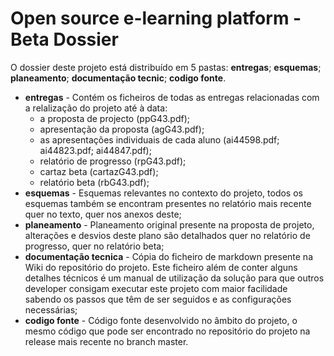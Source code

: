 # Open source e-learning platform - Beta Dossier

O dossier deste projeto está distribuído em 5 pastas: **entregas**; **esquemas**; **planeamento**; **documentação tecnic**; **codigo fonte**.

* **entregas** - Contém os ficheiros de todas as entregas relacionadas com a relalização do projeto até à data: 
    - a proposta de projecto (ppG43.pdf);
    - apresentação da proposta (agG43.pdf);
    - as apresentações individuais de cada aluno (ai44598.pdf; ai44823.pdf; ai44847.pdf); 
    - relatório de progresso (rpG43.pdf); 
    - cartaz beta (cartazG43.pdf); 
    - relatório beta (rbG43.pdf);
* **esquemas** - Esquemas relevantes no contexto do projeto, todos os esquemas também se encontram presentes no relatório mais recente quer no texto, quer nos anexos deste;
* **planeamento** - Planeamento original presente na proposta de projeto, alterações e desvios deste plano são detalhados quer no relatório de progresso, quer no relatório beta;
* **documentação tecnica** - Cópia do ficheiro de markdown presente na Wiki do repositório do projeto. Este ficheiro além de conter alguns detalhes técnicos é um manual de utilização da solução para que outros developer consigam executar este projeto com maior facilidade sabendo os passos que têm de ser seguidos e as configurações necessárias;
* **codigo fonte** - Código fonte desenvolvido no âmbito do projeto, o mesmo código que pode ser encontrado no repositório do projeto na release mais recente no branch master.